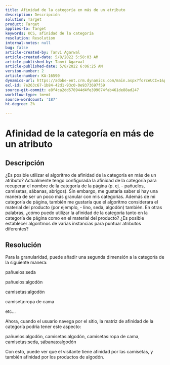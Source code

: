 ```yaml
---
title: Afinidad de la categoría en más de un atributo
description: Descripción
solution: Target
product: Target
applies-to: Target
keywords: KCS, afinidad de la categoría
resolution: Resolution
internal-notes: null
bug: false
article-created-by: Tanvi Agarwal
article-created-date: 5/8/2022 5:58:03 AM
article-published-by: Tanvi Agarwal
article-published-date: 5/8/2022 6:06:25 AM
version-number: 2
article-number: KA-16590
dynamics-url: https://adobe-ent.crm.dynamics.com/main.aspx?forceUCI=1&pagetype=entityrecord&etn=knowledgearticle&id=a8c617cd-93ce-ec11-a7b5-00224809c101
exl-id: 7e263c67-1b84-42d1-93c0-0e9373697f59
source-git-commit: e8f4ca2dd578944d4fe399074fab461de88ad247
workflow-type: tm+mt
source-wordcount: '187'
ht-degree: 2%

---
```


# Afinidad de la categoría en más de un atributo

## Descripción

¿Es posible utilizar el algoritmo de afinidad de la categoría en más de un atributo? Actualmente tengo configurada la afinidad de la categoría para recuperar el nombre de la categoría de la página (p. ej. - pañuelos, camisetas, sábanas, abrigos). Sin embargo, me gustaría saber si hay una manera de ser un poco más granular con mis categorías. Además de mi categoría de página, también me gustaría que el algoritmo considerara el material del producto (por ejemplo, - lino, seda, algodón) también. En otras palabras, ¿cómo puedo utilizar la afinidad de la categoría tanto en la categoría de página como en el material del producto? ¿Es posible establecer algoritmos de varias instancias para puntuar atributos diferentes?

## Resolución


Para la granularidad, puede añadir una segunda dimensión a la categoría de la siguiente manera:

pañuelos:seda

pañuelos:algodón

camisetas:algodón

camiseta:ropa de cama

etc...

Ahora, cuando el usuario navega por el sitio, la matriz de afinidad de la categoría podría tener este aspecto:

pañuelos:algodón, camisetas:algodón, camisetas:ropa de cama, camisetas:seda, sábanas:algodón

Con esto, puede ver que el visitante tiene afinidad por las camisetas, y también afinidad por los productos de algodón.
